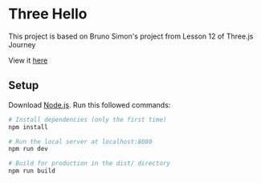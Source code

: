 # Three Hello

This project is based on Bruno Simon's project from Lesson 12 of Three.js Journey

View it [here](https://three-hello-bjm6sj2g8-jiayis-projects-63c755df.vercel.app/)

## Setup
Download [Node.js](https://nodejs.org/en/download/).
Run this followed commands:

``` bash
# Install dependencies (only the first time)
npm install

# Run the local server at localhost:8080
npm run dev

# Build for production in the dist/ directory
npm run build
```
